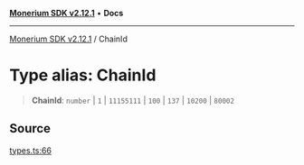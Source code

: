 [**Monerium SDK v2.12.1**](../README.md) • **Docs**

---

[Monerium SDK v2.12.1](../README.md) / ChainId

# Type alias: ChainId

> **ChainId**: `number` \| `1` \| `11155111` \| `100` \| `137` \| `10200` \| `80002`

## Source

[types.ts:66](https://github.com/monerium/js-monorepo/blob/69aafbf665e06fb1fab9775ca5ee0ba5fb9dbc84/packages/sdk/src/types.ts#L66)

